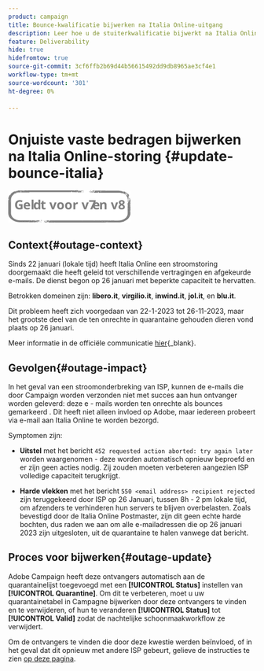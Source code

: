 ```yaml
---
product: campaign
title: Bounce-kwalificatie bijwerken na Italia Online-uitgang
description: Leer hoe u de stuiterkwalificatie bijwerkt na Italia Online-storing
feature: Deliverability
hide: true
hidefromtow: true
source-git-commit: 3cf6ffb2b69d44b56615492dd9db8965ae3cf4e1
workflow-type: tm+mt
source-wordcount: '301'
ht-degree: 0%

---
```


# Onjuiste vaste bedragen bijwerken na Italia Online-storing {#update-bounce-italia}

![](../../assets/common.svg)

## Context{#outage-context}

Sinds 22 januari (lokale tijd) heeft Italia Online een stroomstoring doorgemaakt die heeft geleid tot verschillende vertragingen en afgekeurde e-mails. De dienst begon op 26 januari met beperkte capaciteit te hervatten.

Betrokken domeinen zijn: **libero.it**, **virgilio.it**, **inwind.it**, **jol.it**, en **blu.it**.

Dit probleem heeft zich voorgedaan van 22-1-2023 tot 26-11-2023, maar het grootste deel van de ten onrechte in quarantaine gehouden dieren vond plaats op 26 januari.

Meer informatie in de officiële communicatie [hier](https://tecnologia.libero.it/avviato-il-ritorno-online-di-libero-mail-e-virgilio-mail-66832){_blank}.


## Gevolgen{#outage-impact}

In het geval van een stroomonderbreking van ISP, kunnen de e-mails die door Campaign worden verzonden niet met succes aan hun ontvanger worden geleverd: deze e - mails worden ten onrechte als bounces gemarkeerd . Dit heeft niet alleen invloed op Adobe, maar iedereen probeert via e-mail aan Italia Online te worden bezorgd.

Symptomen zijn:

* **Uitstel** met het bericht `452 requested action aborted: try again later` worden waargenomen - deze worden automatisch opnieuw beproefd en er zijn geen acties nodig. Zij zouden moeten verbeteren aangezien ISP volledige capaciteit terugkrijgt.

* **Harde vlekken** met het bericht `550 <email address> recipient rejected` zijn teruggekeerd door ISP op 26 Januari, tussen 8h - 2 pm lokale tijd, om afzenders te verhinderen hun servers te blijven overbelasten. Zoals bevestigd door de Italia Online Postmaster, zijn dit geen echte harde bochten, dus raden we aan om alle e-mailadressen die op 26 januari 2023 zijn uitgesloten, uit de quarantaine te halen vanwege dat bericht.

## Proces voor bijwerken{#outage-update}

Adobe Campaign heeft deze ontvangers automatisch aan de quarantainelijst toegevoegd met een **[!UICONTROL Status]** instellen van **[!UICONTROL Quarantine]**. Om dit te verbeteren, moet u uw quarantainetabel in Campagne bijwerken door deze ontvangers te vinden en te verwijderen, of hun te veranderen **[!UICONTROL Status]** tot **[!UICONTROL Valid]** zodat de nachtelijke schoonmaakworkflow ze verwijdert.

Om de ontvangers te vinden die door deze kwestie werden beïnvloed, of in het geval dat dit opnieuw met andere ISP gebeurt, gelieve de instructies te zien [op deze pagina](../../delivery/using/understanding-quarantine-management.md#unquarantine-bulk).
